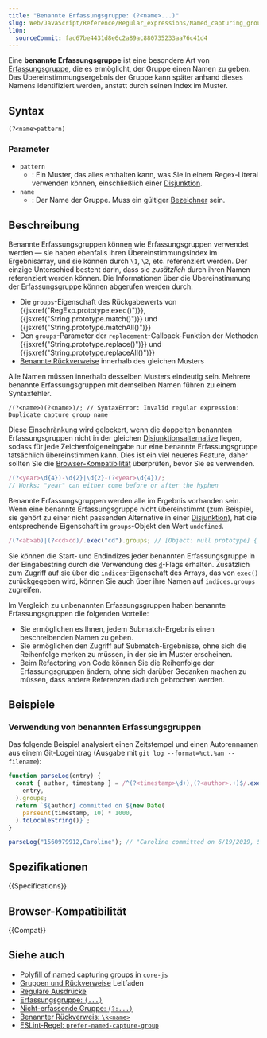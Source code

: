 ```yaml
---
title: "Benannte Erfassungsgruppe: (?<name>...)"
slug: Web/JavaScript/Reference/Regular_expressions/Named_capturing_group
l10n:
  sourceCommit: fad67be4431d8e6c2a89ac880735233aa76c41d4
---
```


Eine **benannte Erfassungsgruppe** ist eine besondere Art von [Erfassungsgruppe](/de/docs/Web/JavaScript/Reference/Regular_expressions/Capturing_group), die es ermöglicht, der Gruppe einen Namen zu geben. Das Übereinstimmungsergebnis der Gruppe kann später anhand dieses Namens identifiziert werden, anstatt durch seinen Index im Muster.

## Syntax

```regex
(?<name>pattern)
```

### Parameter

- `pattern`
  - : Ein Muster, das alles enthalten kann, was Sie in einem Regex-Literal verwenden können, einschließlich einer [Disjunktion](/de/docs/Web/JavaScript/Reference/Regular_expressions/Disjunction).
- `name`
  - : Der Name der Gruppe. Muss ein gültiger [Bezeichner](/de/docs/Web/JavaScript/Reference/Lexical_grammar#identifiers) sein.

## Beschreibung

Benannte Erfassungsgruppen können wie Erfassungsgruppen verwendet werden — sie haben ebenfalls ihren Übereinstimmungsindex im Ergebnisarray, und sie können durch `\1`, `\2`, etc. referenziert werden. Der einzige Unterschied besteht darin, dass sie _zusätzlich_ durch ihren Namen referenziert werden können. Die Informationen über die Übereinstimmung der Erfassungsgruppe können abgerufen werden durch:

- Die `groups`-Eigenschaft des Rückgabewerts von {{jsxref("RegExp.prototype.exec()")}}, {{jsxref("String.prototype.match()")}} und {{jsxref("String.prototype.matchAll()")}}
- Den `groups`-Parameter der `replacement`-Callback-Funktion der Methoden {{jsxref("String.prototype.replace()")}} und {{jsxref("String.prototype.replaceAll()")}}
- [Benannte Rückverweise](/de/docs/Web/JavaScript/Reference/Regular_expressions/Named_backreference) innerhalb des gleichen Musters

Alle Namen müssen innerhalb desselben Musters eindeutig sein. Mehrere benannte Erfassungsgruppen mit demselben Namen führen zu einem Syntaxfehler.

```js-nolint example-bad
/(?<name>)(?<name>)/; // SyntaxError: Invalid regular expression: Duplicate capture group name
```

Diese Einschränkung wird gelockert, wenn die doppelten benannten Erfassungsgruppen nicht in der gleichen [Disjunktionsalternative](/de/docs/Web/JavaScript/Reference/Regular_expressions/Disjunction) liegen, sodass für jede Zeichenfolgeneingabe nur eine benannte Erfassungsgruppe tatsächlich übereinstimmen kann. Dies ist ein viel neueres Feature, daher sollten Sie die [Browser-Kompatibilität](#browser-kompatibilität) überprüfen, bevor Sie es verwenden.

```js
/(?<year>\d{4})-\d{2}|\d{2}-(?<year>\d{4})/;
// Works; "year" can either come before or after the hyphen
```

Benannte Erfassungsgruppen werden alle im Ergebnis vorhanden sein. Wenn eine benannte Erfassungsgruppe nicht übereinstimmt (zum Beispiel, sie gehört zu einer nicht passenden Alternative in einer [Disjunktion](/de/docs/Web/JavaScript/Reference/Regular_expressions/Disjunction)), hat die entsprechende Eigenschaft im `groups`-Objekt den Wert `undefined`.

```js
/(?<ab>ab)|(?<cd>cd)/.exec("cd").groups; // [Object: null prototype] { ab: undefined, cd: 'cd' }
```

Sie können die Start- und Endindizes jeder benannten Erfassungsgruppe in der Eingabestring durch die Verwendung des [`d`](/de/docs/Web/JavaScript/Reference/Global_Objects/RegExp/hasIndices)-Flags erhalten. Zusätzlich zum Zugriff auf sie über die `indices`-Eigenschaft des Arrays, das von `exec()` zurückgegeben wird, können Sie auch über ihre Namen auf `indices.groups` zugreifen.

Im Vergleich zu unbenannten Erfassungsgruppen haben benannte Erfassungsgruppen die folgenden Vorteile:

- Sie ermöglichen es Ihnen, jedem Submatch-Ergebnis einen beschreibenden Namen zu geben.
- Sie ermöglichen den Zugriff auf Submatch-Ergebnisse, ohne sich die Reihenfolge merken zu müssen, in der sie im Muster erscheinen.
- Beim Refactoring von Code können Sie die Reihenfolge der Erfassungsgruppen ändern, ohne sich darüber Gedanken machen zu müssen, dass andere Referenzen dadurch gebrochen werden.

## Beispiele

### Verwendung von benannten Erfassungsgruppen

Das folgende Beispiel analysiert einen Zeitstempel und einen Autorennamen aus einem Git-Logeintrag (Ausgabe mit `git log --format=%ct,%an -- filename`):

```js
function parseLog(entry) {
  const { author, timestamp } = /^(?<timestamp>\d+),(?<author>.+)$/.exec(
    entry,
  ).groups;
  return `${author} committed on ${new Date(
    parseInt(timestamp, 10) * 1000,
  ).toLocaleString()}`;
}

parseLog("1560979912,Caroline"); // "Caroline committed on 6/19/2019, 5:31:52 PM"
```

## Spezifikationen

{{Specifications}}

## Browser-Kompatibilität

{{Compat}}

## Siehe auch

- [Polyfill of named capturing groups in `core-js`](https://github.com/zloirock/core-js#ecmascript-string-and-regexp)
- [Gruppen und Rückverweise](/de/docs/Web/JavaScript/Guide/Regular_expressions/Groups_and_backreferences) Leitfaden
- [Reguläre Ausdrücke](/de/docs/Web/JavaScript/Reference/Regular_expressions)
- [Erfassungsgruppe: `(...)`](/de/docs/Web/JavaScript/Reference/Regular_expressions/Capturing_group)
- [Nicht-erfassende Gruppe: `(?:...)`](/de/docs/Web/JavaScript/Reference/Regular_expressions/Non-capturing_group)
- [Benannter Rückverweis: `\k<name>`](/de/docs/Web/JavaScript/Reference/Regular_expressions/Named_backreference)
- [ESLint-Regel: `prefer-named-capture-group`](https://eslint.org/docs/latest/rules/prefer-named-capture-group)

